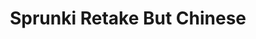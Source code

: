 ---
slug: sprunki-retake-but-chinese-2466
title: Sprunki Retake But Chinese
description: "Sprunki Retake But Chinese is an exciting online game. Play for free directly in your browser!"
icon: /images/popular_mods/Sprunki Retake But Chinese.png
url: https://wowtbc.net/sprunkin/retake-but-chines/index.html
previewImage: /images/popular_mods/Sprunki Retake But Chinese.png
type: popular mods

# SEO配置
seo:
  title: "Sprunki Retake But Chinese - Play Free Online Game | Fun Browser Games"
  description: "Sprunki Retake But Chinese - Play this fun online game for free in your browser. No download required!"
  ogImage: "/images/popular_mods/Sprunki Retake But Chinese.png"
  keywords: "sprunki-retake-but-chinese-2466, online game, browser game, free game, popular mods game, play online"

videoUrls:
  - https://www.youtube.com/embed/example1
  - https://www.youtube.com/embed/example2

whyPlay:
  title: "Why Play Sprunki Retake But Chinese?"
  items:
    - "Immersive Gameplay: Sprunki Retake But Chinese offers an engaging and immersive gaming experience that will keep you entertained for hours"
    - "Challenging Levels: Test your skills with increasingly difficult challenges and obstacles"
    - "Beautiful Graphics: Enjoy stunning visuals and smooth animations that bring the game world to life"
    - "Regular Updates: New content and features are added regularly to keep the game fresh and exciting"
    - "Free to Play: Experience all the fun without spending a penny"
    - "Community Features: Connect with other players, share strategies, and compete for high scores"
    - "Cross-Platform: Play on any device with a web browser, no downloads required"

features:
  title: "Key Features of Sprunki Retake But Chinese"
  image: "/images/popular_mods/Sprunki Retake But Chinese.png"
  items:
    - "Intuitive Controls: Easy to learn controls make Sprunki Retake But Chinese accessible for players of all skill levels"
    - "Multiple Game Modes: Enjoy various gameplay options that provide different challenges and experiences"
    - "Character Customization: Personalize your gaming experience with unique characters and items"
    - "Achievement System: Complete special tasks to earn rewards and recognition"
    - "Leaderboards: Compete with players worldwide and see who can achieve the highest scores"

characteristics:
  title: "Game Characteristics"
  image: "/images/popular_mods/Sprunki Retake But Chinese.png"
  items:
    - "Genre: Popular mods game with elements of strategy and skill"
    - "Difficulty: Suitable for both casual gamers and those seeking a challenge"
    - "Play Time: Quick sessions or extended gameplay, depending on your preference"
    - "Art Style: Vibrant and engaging visuals that enhance the gaming experience"
    - "Sound Design: Immersive audio that complements the gameplay perfectly"

info: "Sprunki Retake But Chinese is an exciting online game that offers players a unique and engaging gaming experience. With its intuitive controls, stunning visuals, and challenging gameplay, Sprunki Retake But Chinese provides hours of entertainment for players of all ages and skill levels. Whether you're looking for a quick gaming session during a break or an extended play session, Sprunki Retake But Chinese delivers an immersive experience that will keep you coming back for more. The game features multiple levels of increasing difficulty, ensuring that players are constantly challenged as they progress. With regular updates adding new content and features, Sprunki Retake But Chinese remains fresh and exciting, providing endless entertainment options for its growing community of players."

howToPlayIntro: "Welcome to Sprunki Retake But Chinese! This guide will walk you through the basics and help you master the game. Whether you're a beginner or looking to improve your skills, these tips and instructions will enhance your gaming experience."

howToPlaySteps:
  - title: "Getting Started"
    description: "Begin your Sprunki Retake But Chinese adventure by familiarizing yourself with the controls. Use your keyboard or mouse to navigate through the game interface. The tutorial will guide you through the basic mechanics and help you understand the objectives."
  - title: "Understanding the Objectives"
    description: "In Sprunki Retake But Chinese, your main goal is to progress through levels by completing specific objectives. Each level presents unique challenges that require different strategies and approaches."
  - title: "Mastering the Controls"
    description: "Practice using the controls to improve your precision and reaction time. Sprunki Retake But Chinese requires quick reflexes and strategic thinking to overcome obstacles and defeat opponents."
  - title: "Utilizing Power-ups"
    description: "Collect power-ups throughout the game to enhance your abilities and overcome difficult challenges. Each power-up offers unique advantages that can be crucial for success."
  - title: "Developing Strategies"
    description: "As you progress in Sprunki Retake But Chinese, develop effective strategies for different scenarios. Analyze patterns, anticipate challenges, and adapt your approach to maximize your performance."

faq:
  title: "Frequently Asked Questions about Sprunki Retake But Chinese"
  items:
    - question: "Is Sprunki Retake But Chinese free to play?"
      answer: "Yes, Sprunki Retake But Chinese is completely free to play directly in your web browser. No downloads or purchases are required to enjoy the full game experience."
    - question: "Can I play Sprunki Retake But Chinese on mobile devices?"
      answer: "Yes, Sprunki Retake But Chinese is optimized for both desktop and mobile play. You can enjoy the game on any device with a web browser and internet connection."
    - question: "Are there any in-game purchases?"
      answer: "While Sprunki Retake But Chinese is free to play, there may be optional in-game purchases available for cosmetic items or additional features that don't affect core gameplay."
    - question: "How often is Sprunki Retake But Chinese updated?"
      answer: "The developers regularly update Sprunki Retake But Chinese with new content, features, and improvements based on player feedback and game performance."
    - question: "Can I play Sprunki Retake But Chinese offline?"
      answer: "Currently, Sprunki Retake But Chinese requires an internet connection to play as it's a browser-based online game."
    - question: "Is Sprunki Retake But Chinese suitable for children?"
      answer: "Yes, Sprunki Retake But Chinese is designed to be family-friendly and suitable for players of all ages."
    - question: "How do I report bugs or issues?"
      answer: "If you encounter any problems while playing Sprunki Retake But Chinese, you can report them through the game's support page or contact the developers directly through their website."
    - question: "Still Have Questions?"
      answer: "If you have additional questions about Sprunki Retake But Chinese that aren't covered in this FAQ, please visit our support center or contact our customer service team for assistance."
---